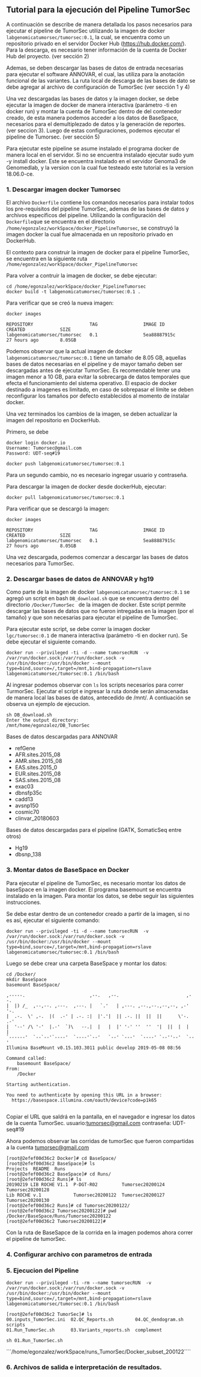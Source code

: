 ## Tutorial para la ejecución del Pipeline TumorSec

A continuación se describe de manera detallada los pasos necesarios para ejecutar el pipeline de TumorSec utilizando la imagen de docker ```labgenomicatumorsec/tumorsec:0.1```, la cual, se encuentra como un repositorio privado en el servidor Docker Hub (https://hub.docker.com/).  Para la descarga, es necesario tener información de la cuenta de Docker Hub del proyecto. (ver sección 2)

Ademas, se deben descargar las bases de datos de entrada necesarias para ejecutar el software ANNOVAR, el cual, las utiliza para la anotación funcional de las variantes. La ruta local de descarga de las bases de dato se debe agregar al archivo de configuración de TumorSec (ver sección 1 y 4)

Una vez descargadas las bases de datos y la imagen docker, se debe ejecutar la imagen de docker de manera interactiva (parámetro -ti en docker run) y montar la cuenta de TumorSec dentro de del contenedor creado, de esta manera podemos acceder a los datos de BaseSpace, necesarios para el demultiplezado de datos y la generación de reportes. (ver seccion 3). Luego de estas configuraciones, podemos ejecutar el pipeline de Tumorsec. (ver sección 5)

Para ejecutar este pipeline se asume instalado el programa docker de manera local en el servidor. Si no se encuentra instalado ejecutar sudo yum -y install docker. Este se encuentra instalado en el servidor Genoma3 de Genomedlab, y la version con la cual fue testeado este tutorial es la version 18.06.0-ce.

### 1. Descargar imagen docker Tumorsec

El archivo ```Dockerfile``` contiene los comandos necesarios para instalar todos los pre-requisitos del pipeline TumorSec, ademas de las bases de datos y archivos específicos del pipeline. Utilizando la configuración del ```Dockerfile```que se encuentra en el directorio ```/home/egonzalez/workSpace/docker_PipelineTumorsec```, se construyó la imagen docker la cual fue almacenada en un repositorio privado en DockerHub.

El contexto para construir la imagen de docker para el pipeline TumorSec, se encuentra en la siguiente ruta
```/home/egonzalez/workSpace/docker_PipelineTumorsec``` 

Para volver a contruir la imagen de docker, se debe ejecutar:
```
cd /home/egonzalez/workSpace/docker_PipelineTumorsec
docker build -t labgenomicatumorsec/tumorsec:0.1 .
```
Para verificar que se creó la nueva imagen:
```
docker images

REPOSITORY                     TAG                 IMAGE ID            CREATED             SIZE
labgenomicatumorsec/tumorsec   0.1                 5ea88887915c        27 hours ago        8.05GB

```
Podemos observar que la actual imagen de docker ```labgenomicatumorsec/tumorsec:0.1``` tiene un tamaño de 8.05 GB, aquellas bases de datos necesarias en el pipeline y de mayor tamaño deben ser descargadas antes de ejecutar TumorSec. Es recomendable tener una imagen menor a 10 GB, para evitar la sobrecarga de datos temporales que efecta el funcionamiento del sistema operativo. El espacio de docker destinado a imagenes es limitado, en caso de sobrepasar el límite se deben reconfigurar los tamaños por defecto establecidos al momento de instalar docker.

Una vez terminados los cambios de la imagen, se deben actualizar la imagen del repositorio en DockerHub.

Primero, se debe
```
docker login docker.io
Username: Tumorsec@gmail.com
Password: UDT-seq#19

docker push labgenomicatumorsec/tumorsec:0.1

```
Para un segundo cambio, no es necesario ingregar usuario y contraseña.

Para descargar la imagen de docker desde dockerHub, ejecutar: 
```
docker pull labgenomicatumorsec/tumorsec:0.1
```
Para verificar que se descargó la imagen:

```
docker images

REPOSITORY                     TAG                 IMAGE ID            CREATED             SIZE
labgenomicatumorsec/tumorsec   0.1                 5ea88887915c        27 hours ago        8.05GB

```
 Una vez descargada, podemos comenzar a descargar las bases de datos necesarios para TumorSec.

### 2. Descargar bases de datos de ANNOVAR y hg19

Como parte de la imagen de docker ```labgenomicatumorsec/tumorsec:0.1``` se agregó un script en bash ```DB_download.sh``` que se encuentra dentro del directorio ```/Docker/TumorSec ``` de la imagen de docker. Este script permite descargar las bases de datos que no fueron intregadas en la imagen (por el tamaño) y que son necesarias para ejecutar el pipeline de TumorSec. 

Para ejecutar este script, se debe correr la imagen docker ``` lgc/tumorsec:0.1``` de manera interactiva (parámetro -ti en docker run). Se debe ejecutar el siguiente comando.

```
docker run --privileged -ti -d --name tumorsecRUN  -v /var/run/docker.sock:/var/run/docker.sock -v /usr/bin/docker:/usr/bin/docker --mount type=bind,source=/,target=/mnt,bind-propagation=rslave labgenomicatumorsec/tumorsec:0.1 /bin/bash
```
Al ingresar podemos observar con ```ls``` los scripts necesarios para correr TurmorSec. Ejecutar el script e ingresar la ruta donde serán almacenadas de manera local las bases de datos, antecedido de /mnt/. A contiuación se observa un ejemplo de ejecucion.

```
sh DB_download.sh
Enter the output directory:
/mnt/home/egonzalez/DB_TumorSec

```

Bases de datos descargadas para ANNOVAR
- refGene
- AFR.sites.2015_08
- AMR.sites.2015_08
- EAS.sites.2015_0
- EUR.sites.2015_08
- SAS.sites.2015_08
- exac03
- dbnsfp35c
- cadd13
- avsnp150
- cosmic70
- clinvar_20180603

Bases de datos descargadas para el pipeline (GATK, SomaticSeq entre otros)
- Hg19
- dbsnp_138

### 3. Montar datos de BaseSpace en Docker

Para ejecutar el pipeline de TumorSec, es necesario montar los datos de baseSpace en la imagen docker. El programa basemount se encuentra instalado en la imagen.  Para montar los datos, se debe seguir las siguientes instrucciones.

Se debe estar dentro de un contenedor creado a partir de la imagen, si no es así, ejecutar el siguiente comando:
```
docker run --privileged -ti -d --name tumorsecRUN  -v /var/run/docker.sock:/var/run/docker.sock -v /usr/bin/docker:/usr/bin/docker --mount type=bind,source=/,target=/mnt,bind-propagation=rslave labgenomicatumorsec/tumorsec:0.1 /bin/bash
```
Luego se debe crear una carpeta BaseSpace y montar los datos:

```
cd /Docker/
mkdir BaseSpace
basemount BaseSpace/

,-----.                        ,--.   ,--.                         ,--.
|  |) /_  ,--,--. ,---.  ,---. |   `.'   | ,---. ,--.,--.,--,--, ,-'  '-.
|  .-.  \' ,-.  |(  .-' | .-. :|  |'.'|  || .-. ||  ||  ||      \'-.  .-'
|  '--' /\ '-'  |.-'  `)\   --.|  |   |  |' '-' ''  ''  '|  ||  |  |  |
`------'  `--`--'`----'  `----'`--'   `--' `---'  `----' `--''--'  `--'
Illumina BaseMount v0.15.103.3011 public develop 2019-05-08 08:56

Command called:
    basemount BaseSpace/
From:
    /Docker

Starting authentication.

You need to authenticate by opening this URL in a browser:
  https://basespace.illumina.com/oauth/device?code=p1k65
  
```
Copiar el URL que saldrá en la pantalla, en el navegador e ingresar los datos de la cuenta TumorSec. 
usuario:tumorsec@gmail.com
contraseña: UDT-seq#19

Ahora podemos observar las corridas de tumorSec que fueron compartidas a la cuenta tumorsec@gmail.com

```
[root@2efef00d36c2 Docker]# cd BaseSpace/
[root@2efef00d36c2 BaseSpace]# ls
Projects  README  Runs
[root@2efef00d36c2 BaseSpace]# cd Runs/
[root@2efef00d36c2 Runs]# ls
20190219 LIB ROCHE V1.1  P-DGT-R02         Tumorsec20200124  Tumorsec20200128
Lib ROCHE v.1            Tumorsec20200122  Tumorsec20200127  Tumorsec20200130
[root@2efef00d36c2 Runs]# cd Tumorsec20200122/
[root@2efef00d36c2 Tumorsec20200122]# pwd
/Docker/BaseSpace/Runs/Tumorsec20200122
[root@2efef00d36c2 Tumorsec20200122]#

```
Con la ruta de BaseSapce de la corrida en la imagen podemos ahora correr el pipeline de tumorSec. 
 

### 4. Configurar archivo con parametros de entrada


### 5. Ejecucion del Pipeline



```
docker run --privileged -ti -rm --name tumorsecRUN  -v /var/run/docker.sock:/var/run/docker.sock -v /usr/bin/docker:/usr/bin/docker --mount type=bind,source=/,target=/mnt,bind-propagation=rslave labgenomicatumorsec/tumorsec:0.1 /bin/bash

[root@2efef00d36c2 TumorSec]# ls
00.inputs_TumorSec.ini  02.QC_Reports.sh        04.QC_dendogram.sh  scripts
01.Run_TumorSec.sh      03.Variants_reports.sh  complement

```

```sh 01.Run_TumorSec.sh```

```/home/egonzalez/workSpace/runs_TumorSec/Docker_subset_200122````


### 6. Archivos de salida e interpretación de resultados. 

